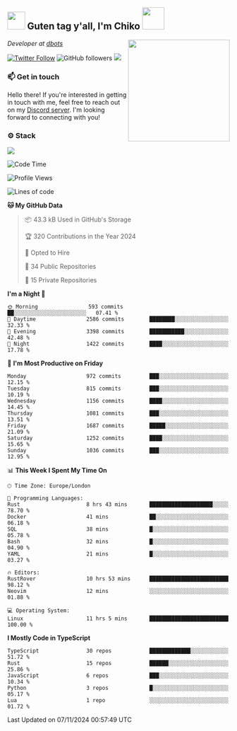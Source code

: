 <h2><img src="https://cdn.discordapp.com/emojis/1100181376730402906.gif?quality=lossless" width="40"> Guten tag y'all, I'm Chiko <img src="https://a.ppy.sh/15907233" width="50"></h2>
<a href="https://cataas.com"><img align='right' src="https://cataas.com/cat" width="230"></a>
<p><em>Developer at <a href="https://github.com/dbotsfun">dbots</a></em></p>

[![Twitter Follow](https://img.shields.io/twitter/follow/chikoxq?label=Follow)](https://twitter.com/intent/follow?screen_name=chikoxq)
![GitHub followers](https://img.shields.io/github/followers/chikof?label=Follow&style=social)
![](https://komarev.com/ghpvc/?username=chikof&color=blue)

### 📫 Get in touch
Hello there! If you're interested in getting in touch with me, feel free to reach out on my [Discord server](https://discord.gg/sejc7TnX6N). I'm looking forward to connecting with you!

### ⚙️ Stack
[![](https://skillicons.dev/icons?i=git,kubernetes,docker,js,ts,cloudflare,css,deno,express,graphql,html,mongodb,nestjs,py,react,apollo,bash,java,lua,nextjs,netlify,nodejs,ps,powershell,rust,neovim,tauri,sentry,postgres,tailwind,prisma,actix,workers)](https://skillicons.dev)

<!--START_SECTION:waka-->
![Code Time](http://img.shields.io/badge/Code%20Time-1%2C929%20hrs%2014%20mins-blue)

![Profile Views](http://img.shields.io/badge/Profile%20Views-0-blue)

![Lines of code](https://img.shields.io/badge/From%20Hello%20World%20I%27ve%20Written-6.6%20million%20lines%20of%20code-blue)

**🐱 My GitHub Data** 

> 📦 43.3 kB Used in GitHub's Storage 
 > 
> 🏆 320 Contributions in the Year 2024
 > 
> 💼 Opted to Hire
 > 
> 📜 34 Public Repositories 
 > 
> 🔑 15 Private Repositories 
 > 
**I'm a Night 🦉** 

```text
🌞 Morning                593 commits         ██░░░░░░░░░░░░░░░░░░░░░░░   07.41 % 
🌆 Daytime                2586 commits        ████████░░░░░░░░░░░░░░░░░   32.33 % 
🌃 Evening                3398 commits        ███████████░░░░░░░░░░░░░░   42.48 % 
🌙 Night                  1422 commits        ████░░░░░░░░░░░░░░░░░░░░░   17.78 % 
```
📅 **I'm Most Productive on Friday** 

```text
Monday                   972 commits         ███░░░░░░░░░░░░░░░░░░░░░░   12.15 % 
Tuesday                  815 commits         ███░░░░░░░░░░░░░░░░░░░░░░   10.19 % 
Wednesday                1156 commits        ████░░░░░░░░░░░░░░░░░░░░░   14.45 % 
Thursday                 1081 commits        ███░░░░░░░░░░░░░░░░░░░░░░   13.51 % 
Friday                   1687 commits        █████░░░░░░░░░░░░░░░░░░░░   21.09 % 
Saturday                 1252 commits        ████░░░░░░░░░░░░░░░░░░░░░   15.65 % 
Sunday                   1036 commits        ███░░░░░░░░░░░░░░░░░░░░░░   12.95 % 
```


📊 **This Week I Spent My Time On** 

```text
🕑︎ Time Zone: Europe/London

💬 Programming Languages: 
Rust                     8 hrs 43 mins       ████████████████████░░░░░   78.70 % 
Docker                   41 mins             ██░░░░░░░░░░░░░░░░░░░░░░░   06.18 % 
SQL                      38 mins             █░░░░░░░░░░░░░░░░░░░░░░░░   05.78 % 
Bash                     32 mins             █░░░░░░░░░░░░░░░░░░░░░░░░   04.90 % 
YAML                     21 mins             █░░░░░░░░░░░░░░░░░░░░░░░░   03.27 % 

🔥 Editors: 
RustRover                10 hrs 53 mins      █████████████████████████   98.12 % 
Neovim                   12 mins             ░░░░░░░░░░░░░░░░░░░░░░░░░   01.88 % 

💻 Operating System: 
Linux                    11 hrs 5 mins       █████████████████████████   100.00 % 
```

**I Mostly Code in TypeScript** 

```text
TypeScript               30 repos            █████████████░░░░░░░░░░░░   51.72 % 
Rust                     15 repos            ██████░░░░░░░░░░░░░░░░░░░   25.86 % 
JavaScript               6 repos             ███░░░░░░░░░░░░░░░░░░░░░░   10.34 % 
Python                   3 repos             █░░░░░░░░░░░░░░░░░░░░░░░░   05.17 % 
Lua                      1 repo              ░░░░░░░░░░░░░░░░░░░░░░░░░   01.72 % 
```




 Last Updated on 07/11/2024 00:57:49 UTC
<!--END_SECTION:waka-->


<!--
<p align="center">
     <a href="https://discord.gg/HhybNhchcC"><img src="https://invidget.switchblade.xyz/sejc7TnX6N" align="center" ><a>
</p> 
-->
